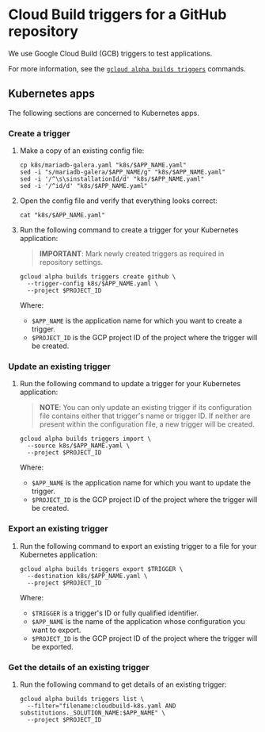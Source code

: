 # Cloud Build triggers for a GitHub repository

We use Google Cloud Build (GCB) triggers to test applications.

For more information, see the
[`gcloud alpha builds triggers`](https://cloud.google.com/sdk/gcloud/reference/alpha/builds/triggers/)
commands.

## Kubernetes apps

The following sections are concerned to Kubernetes apps.

### Create a trigger

1.  Make a copy of an existing config file:

    ```shell
    cp k8s/mariadb-galera.yaml "k8s/$APP_NAME.yaml"
    sed -i "s/mariadb-galera/$APP_NAME/g" "k8s/$APP_NAME.yaml"
    sed -i '/^\s\sinstallationId/d' "k8s/$APP_NAME.yaml"
    sed -i '/^id/d' "k8s/$APP_NAME.yaml"
    ```

1.  Open the config file and verify that everything looks correct:

    ```shell
    cat "k8s/$APP_NAME.yaml"
    ```

1.  Run the following command to create a trigger for your Kubernetes
    application:

    > **IMPORTANT**: Mark newly created triggers as required in repository settings.

    ```shell
    gcloud alpha builds triggers create github \
      --trigger-config k8s/$APP_NAME.yaml \
      --project $PROJECT_ID
    ```

    Where:

    *   `$APP_NAME` is the application name for which you want to create a
        trigger.
    *   `$PROJECT_ID` is the GCP project ID of the project where the trigger will be created.

### Update an existing trigger

1.  Run the following command to update a trigger for your Kubernetes
    application:

    > **NOTE**: You can only update an existing trigger if its
    > configuration file contains either that trigger's name or trigger
    > ID. If neither are present within the configuration file, a new
    > trigger will be created.

    ```shell
    gcloud alpha builds triggers import \
      --source k8s/$APP_NAME.yaml \
      --project $PROJECT_ID
    ```

    Where:

    *   `$APP_NAME` is the application name for which you want to update the
        trigger.
    *   `$PROJECT_ID` is the GCP project ID of the project where the trigger will be created.

### Export an existing trigger

1.  Run the following command to export an existing trigger to a file for your
    Kubernetes application:

    ```shell
    gcloud alpha builds triggers export $TRIGGER \
      --destination k8s/$APP_NAME.yaml \
      --project $PROJECT_ID
    ```

    Where:

    *   `$TRIGGER` is a trigger's ID or fully qualified identifier.
    *   `$APP_NAME` is the name of the application whose configuration you want to
        export.
    *   `$PROJECT_ID` is the GCP project ID of the project where the trigger will
        be exported.

### Get the details of an existing trigger

1.  Run the following command to get details of an existing trigger:

    ```shell
    gcloud alpha builds triggers list \
      --filter="filename:cloudbuild-k8s.yaml AND substitutions._SOLUTION_NAME:$APP_NAME" \
      --project $PROJECT_ID
    ```
